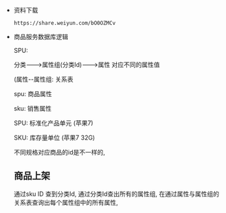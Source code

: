 * 资料下载

  ```
  https://share.weiyun.com/bO0OZMCv
  ```

  



* 商品服务数据库逻辑

  SPU: 

  分类--->属性组(分类Id)--->属性 对应不同的属性值

  (属性--属性组: 关系表

  spu: 商品属性

  sku: 销售属性

  

  

  

  SPU: 标准化产品单元 (苹果7)

  SKU: 库存量单位 (苹果7 32G)

  

  

  

  不同规格对应商品的id是不一样的, 

  

  
  
  ## 商品上架
  
  通过sku ID 查到分类Id,  通过分类Id查出所有的属性组, 在通过属性与属性组的关系表查询出每个属性组中的所有属性,  
  
  
  
  